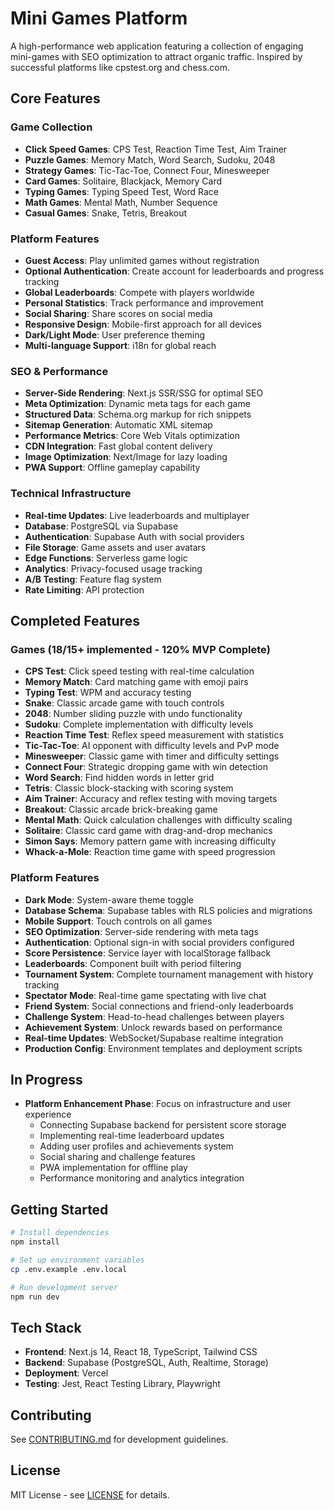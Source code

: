 # Mini Games Platform

A high-performance web application featuring a collection of engaging mini-games with SEO optimization to attract organic traffic. Inspired by successful platforms like cpstest.org and chess.com.

## Core Features

### Game Collection
- **Click Speed Games**: CPS Test, Reaction Time Test, Aim Trainer
- **Puzzle Games**: Memory Match, Word Search, Sudoku, 2048
- **Strategy Games**: Tic-Tac-Toe, Connect Four, Minesweeper
- **Card Games**: Solitaire, Blackjack, Memory Card
- **Typing Games**: Typing Speed Test, Word Race
- **Math Games**: Mental Math, Number Sequence
- **Casual Games**: Snake, Tetris, Breakout

### Platform Features
- **Guest Access**: Play unlimited games without registration
- **Optional Authentication**: Create account for leaderboards and progress tracking
- **Global Leaderboards**: Compete with players worldwide
- **Personal Statistics**: Track performance and improvement
- **Social Sharing**: Share scores on social media
- **Responsive Design**: Mobile-first approach for all devices
- **Dark/Light Mode**: User preference theming
- **Multi-language Support**: i18n for global reach

### SEO & Performance
- **Server-Side Rendering**: Next.js SSR/SSG for optimal SEO
- **Meta Optimization**: Dynamic meta tags for each game
- **Structured Data**: Schema.org markup for rich snippets
- **Sitemap Generation**: Automatic XML sitemap
- **Performance Metrics**: Core Web Vitals optimization
- **CDN Integration**: Fast global content delivery
- **Image Optimization**: Next/Image for lazy loading
- **PWA Support**: Offline gameplay capability

### Technical Infrastructure
- **Real-time Updates**: Live leaderboards and multiplayer
- **Database**: PostgreSQL via Supabase
- **Authentication**: Supabase Auth with social providers
- **File Storage**: Game assets and user avatars
- **Edge Functions**: Serverless game logic
- **Analytics**: Privacy-focused usage tracking
- **A/B Testing**: Feature flag system
- **Rate Limiting**: API protection

## Completed Features

### Games (18/15+ implemented - 120% MVP Complete)
- **CPS Test**: Click speed testing with real-time calculation
- **Memory Match**: Card matching game with emoji pairs
- **Typing Test**: WPM and accuracy testing
- **Snake**: Classic arcade game with touch controls
- **2048**: Number sliding puzzle with undo functionality
- **Sudoku**: Complete implementation with difficulty levels
- **Reaction Time Test**: Reflex speed measurement with statistics
- **Tic-Tac-Toe**: AI opponent with difficulty levels and PvP mode
- **Minesweeper**: Classic game with timer and difficulty settings
- **Connect Four**: Strategic dropping game with win detection
- **Word Search**: Find hidden words in letter grid
- **Tetris**: Classic block-stacking with scoring system
- **Aim Trainer**: Accuracy and reflex testing with moving targets
- **Breakout**: Classic arcade brick-breaking game
- **Mental Math**: Quick calculation challenges with difficulty scaling
- **Solitaire**: Classic card game with drag-and-drop mechanics
- **Simon Says**: Memory pattern game with increasing difficulty
- **Whack-a-Mole**: Reaction time game with speed progression

### Platform Features
- **Dark Mode**: System-aware theme toggle
- **Database Schema**: Supabase tables with RLS policies and migrations
- **Mobile Support**: Touch controls on all games
- **SEO Optimization**: Server-side rendering with meta tags
- **Authentication**: Optional sign-in with social providers configured
- **Score Persistence**: Service layer with localStorage fallback
- **Leaderboards**: Component built with period filtering
- **Tournament System**: Complete tournament management with history tracking
- **Spectator Mode**: Real-time game spectating with live chat
- **Friend System**: Social connections and friend-only leaderboards
- **Challenge System**: Head-to-head challenges between players
- **Achievement System**: Unlock rewards based on performance
- **Real-time Updates**: WebSocket/Supabase realtime integration
- **Production Config**: Environment templates and deployment scripts

## In Progress

- **Platform Enhancement Phase**: Focus on infrastructure and user experience
  - Connecting Supabase backend for persistent score storage
  - Implementing real-time leaderboard updates
  - Adding user profiles and achievements system
  - Social sharing and challenge features
  - PWA implementation for offline play
  - Performance monitoring and analytics integration

## Getting Started

```bash
# Install dependencies
npm install

# Set up environment variables
cp .env.example .env.local

# Run development server
npm run dev
```

## Tech Stack

- **Frontend**: Next.js 14, React 18, TypeScript, Tailwind CSS
- **Backend**: Supabase (PostgreSQL, Auth, Realtime, Storage)
- **Deployment**: Vercel
- **Testing**: Jest, React Testing Library, Playwright

## Contributing

See [CONTRIBUTING.md](CONTRIBUTING.md) for development guidelines.

## License

MIT License - see [LICENSE](LICENSE) for details.